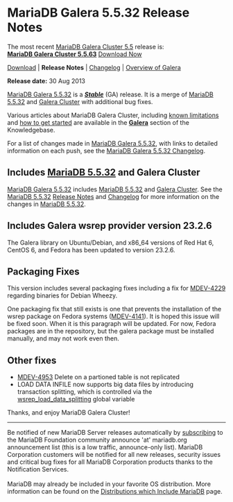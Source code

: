# MariaDB Galera 5.5.32 Release Notes

The most recent [MariaDB Galera Cluster 5.5](/kb/en/galera/) release is:<br>
<span class="cstm-style lead"><strong>[MariaDB Galera Cluster 5.5.63](/replication/galera-cluster/mariadb-galera-cluster-releases/mariadb-galera-55-release-notes/mariadb-galera-cluster-5563-release-notes/)</strong> [Download<span>&nbsp;</span>Now](https://downloads.mariadb.org/mariadb-galera/5.5)</span>

[Download](http://downloads.mariadb.org/mariadb-galera/5.5.32) |
<strong>Release Notes</strong> |
[Changelog](/replication/galera-cluster/mariadb-galera-cluster-releases/mariadb-galera-55-changelogs/mariadb-galera-5532-changelog/) |
[Overview of Galera](/replication/galera-cluster/what-is-mariadb-galera-cluster/)

<strong>Release date:</strong> 30 Aug 2013

[MariaDB Galera 5.5.32](/kb/en/mariadb-galera-cluster-5532-release-notes/) is a <strong><em>[Stable](/kb/en/release-criteria/)</em></strong> (GA) release.
It is a merge of [MariaDB 5.5.32](/kb/en/what-is-mariadb-55/) and
[Galera Cluster](http://codership.com/content/using-galera-cluster) with
additional bug fixes.

Various articles about MariaDB Galera Cluster, including
[known limitations](/replication/galera-cluster/mariadb-galera-cluster-known-limitations/) and
[how to get started](/replication/galera-cluster/getting-started-with-mariadb-galera-cluster/) are
available in the <strong>[Galera](/kb/en/galera/)</strong> section of the Knowledgebase.

For a list of changes made in [MariaDB Galera 5.5.32](/kb/en/mariadb-galera-cluster-5532-release-notes/), with links to detailed
information on each push, see the
[MariaDB Galera 5.5.32 Changelog](/replication/galera-cluster/mariadb-galera-cluster-releases/mariadb-galera-55-changelogs/mariadb-galera-5532-changelog/).

## Includes [MariaDB 5.5.32](/kb/en/mariadb-5532-release-notes/) and Galera Cluster

[MariaDB Galera 5.5.32](/kb/en/mariadb-galera-cluster-5532-release-notes/) includes [MariaDB 5.5.32](/kb/en/mariadb-5532-release-notes/) and
[Galera Cluster](http://codership.com/content/using-galera-cluster). See the
[MariaDB 5.5.32](/kb/en/mariadb-5532-release-notes/) [Release Notes](/kb/en/mariadb-5532-release-notes/) and
[Changelog](/kb/en/mariadb-5532-changelog/) for more information on the changes in
[MariaDB 5.5.32](/kb/en/mariadb-5532-release-notes/).

## Includes Galera wsrep provider version 23.2.6

The Galera library on Ubuntu/Debian, and x86_64 versions of Red Hat 6, CentOS
6, and Fedora has been updated to version 23.2.6.

## Packaging Fixes

This version includes several packaging fixes including a fix for [MDEV-4229](https://jira.mariadb.org/browse/MDEV-4229)
regarding binaries for Debian Wheezy.

One packaging fix that still exists is one that prevents the installation of
the wsrep package on Fedora systems ([MDEV-4141](https://jira.mariadb.org/browse/MDEV-4141)). It is hoped this issue will be fixed soon. When it is this paragraph will be updated. For now, Fedora packages are in the repository, but the galera package must be installed manually, and may not work even then.

## Other fixes

- [MDEV-4953](https://jira.mariadb.org/browse/MDEV-4953) Delete on a partioned table is not replicated
- LOAD DATA INFILE now supports big data files by introducing transaction
  splitting, which is controlled via the [wsrep_load_data_splitting](/kb/en/mariadb-galera-cluster-configuration-variables/#wsrep_load_data_splitting) global
  variable

Thanks, and enjoy MariaDB Galera Cluster!

---

Be notified of new MariaDB Server releases automatically by [subscribing](https://lists.askmonty.org/cgi-bin/mailman/listinfo/announce) to the MariaDB Foundation community announce 'at' mariadb.org announcement list (this is a low traffic, announce-only list). MariaDB Corporation customers will be notified for all new releases, security issues and critical bug fixes for all MariaDB Corporation products thanks to the Notification Services.
<br><br>
MariaDB may already be included in your favorite OS distribution. More
information can be found on the
[Distributions which Include MariaDB](/mariadb-administration/getting-installing-and-upgrading-mariadb/binary-packages/distributions-which-include-mariadb/)
page.